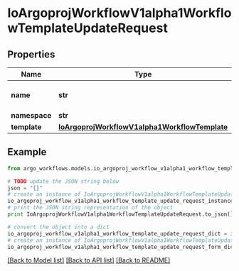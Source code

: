# IoArgoprojWorkflowV1alpha1WorkflowTemplateUpdateRequest


## Properties

Name | Type | Description | Notes
------------ | ------------- | ------------- | -------------
**name** | **str** | DEPRECATED: This field is ignored. | [optional] 
**namespace** | **str** |  | [optional] 
**template** | [**IoArgoprojWorkflowV1alpha1WorkflowTemplate**](IoArgoprojWorkflowV1alpha1WorkflowTemplate.md) |  | [optional] 

## Example

```python
from argo_workflows.models.io_argoproj_workflow_v1alpha1_workflow_template_update_request import IoArgoprojWorkflowV1alpha1WorkflowTemplateUpdateRequest

# TODO update the JSON string below
json = "{}"
# create an instance of IoArgoprojWorkflowV1alpha1WorkflowTemplateUpdateRequest from a JSON string
io_argoproj_workflow_v1alpha1_workflow_template_update_request_instance = IoArgoprojWorkflowV1alpha1WorkflowTemplateUpdateRequest.from_json(json)
# print the JSON string representation of the object
print IoArgoprojWorkflowV1alpha1WorkflowTemplateUpdateRequest.to_json()

# convert the object into a dict
io_argoproj_workflow_v1alpha1_workflow_template_update_request_dict = io_argoproj_workflow_v1alpha1_workflow_template_update_request_instance.to_dict()
# create an instance of IoArgoprojWorkflowV1alpha1WorkflowTemplateUpdateRequest from a dict
io_argoproj_workflow_v1alpha1_workflow_template_update_request_form_dict = io_argoproj_workflow_v1alpha1_workflow_template_update_request.from_dict(io_argoproj_workflow_v1alpha1_workflow_template_update_request_dict)
```
[[Back to Model list]](../README.md#documentation-for-models) [[Back to API list]](../README.md#documentation-for-api-endpoints) [[Back to README]](../README.md)


